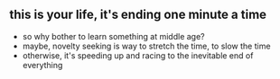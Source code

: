 ## this is your life, it's ending one minute a time
- so why bother to learn something at middle age?
- maybe, novelty seeking is way to stretch the time, to slow the time
- otherwise, it's speeding up and racing to the inevitable end of everything
